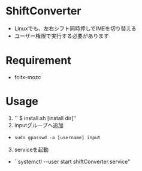 # ShiftConverter
- Linuxでも、左右シフト同時押しでIMEを切り替える
- ユーザー権限で実行する必要があります

# Requirement
- fcitx-mozc

# Usage
1. '' $ install.sh [install dir]''
2. inputグループへ追加
  - ``sudo gpasswd -a [username] input``
3. serviceを起動
  - ``systemctl --user start shiftConverter.service"
